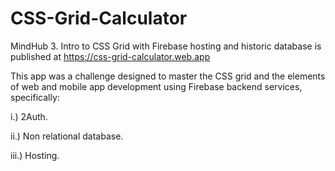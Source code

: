 # CSS-Grid-Calculator
MindHub 3. Intro to CSS Grid with Firebase hosting and historic database is published at https://css-grid-calculator.web.app

This app was a challenge designed to master the CSS grid and the elements of web and mobile app development using Firebase backend services, specifically:

i.) 2Auth.

ii.) Non relational database.

iii.) Hosting.
